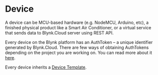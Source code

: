 # Device

A device can be MCU-based hardware \(e.g. NodeMCU, Arduino, etc\), a finished physical product like a Smart Air Conditioner,  or a virtual service that sends data to Blynk.Cloud server using REST API.

Every device on the Blynk platform has an AuthToken – a unique identifier generated by Blynk.Cloud. There are few ways of obtaining AuthTokens depending on the project you are working on. You can read more about it [here](../getting-started/activating-devices/#2-activating-device-with-static-auth-token).

Every device inherits a [Device Template](device-template.md).

